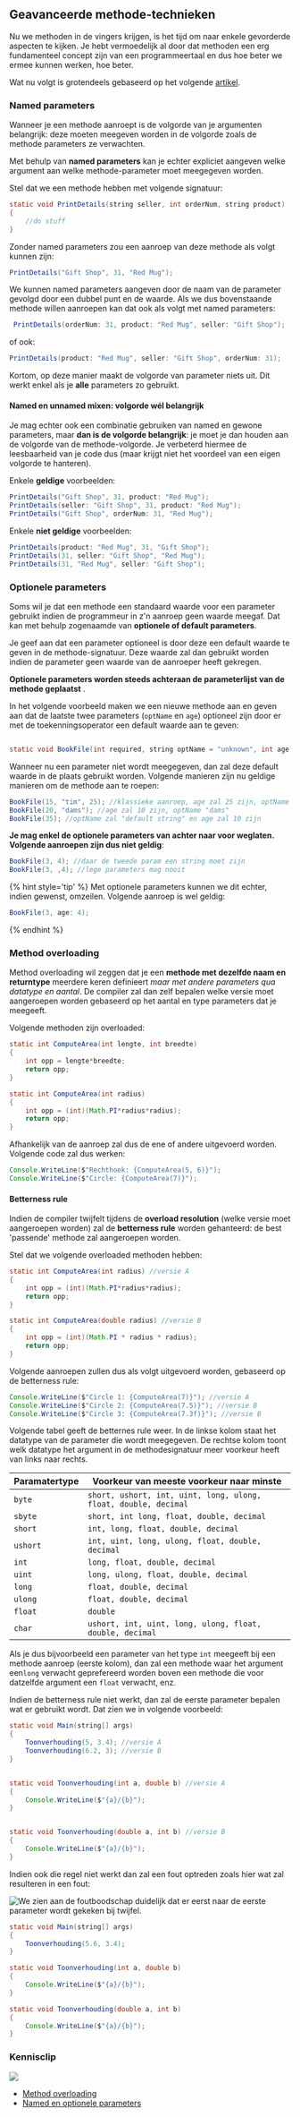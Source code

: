 ## Geavanceerde methode-technieken

Nu we methoden in de vingers krijgen, is het tijd om naar enkele gevorderde aspecten te kijken. Je hebt vermoedelijk al door dat methoden een erg fundamenteel concept zijn van een programmeertaal en dus hoe beter we ermee kunnen werken, hoe beter. 

Wat nu volgt is grotendeels gebaseerd op het volgende [artikel](https://docs.microsoft.com/en-us/dotnet/csharp/programming-guide/classes-and-structs/named-and-optional-arguments).


### Named parameters
Wanneer je een methode aanroept is de volgorde van je argumenten belangrijk: deze moeten meegeven worden in de volgorde zoals de methode parameters ze verwachten.

Met behulp van **named parameters** kan je echter expliciet aangeven welke argument aan welke methode-parameter moet meegegeven worden. 

Stel dat we een methode hebben met volgende signatuur:
```java
static void PrintDetails(string seller, int orderNum, string product)
{
    //do stuff
}
```

Zonder named parameters zou een aanroep van deze methode als volgt kunnen zijn:
```java
PrintDetails("Gift Shop", 31, "Red Mug");
```

We kunnen named parameters aangeven door de naam van de parameter gevolgd door een dubbel punt en de waarde. Als we dus bovenstaande methode willen aanroepen kan dat ook als volgt met named parameters:

```java
 PrintDetails(orderNum: 31, product: "Red Mug", seller: "Gift Shop");
 ```
 of ook:

 ```java
 PrintDetails(product: "Red Mug", seller: "Gift Shop", orderNum: 31);
 ```

Kortom, op deze manier maakt de volgorde van parameter niets uit. Dit werkt enkel als je **alle** parameters zo gebruikt.

#### Named en unnamed mixen: volgorde wél belangrijk

Je mag echter ook een combinatie gebruiken van named en gewone parameters, maar **dan is de volgorde belangrijk**: je moet je dan houden aan de volgorde van de methode-volgorde. Je verbeterd hiermee de leesbaarheid van je code dus (maar krijgt niet het voordeel van een eigen volgorde te hanteren). 

Enkele **geldige** voorbeelden:
```java
PrintDetails("Gift Shop", 31, product: "Red Mug");
PrintDetails(seller: "Gift Shop", 31, product: "Red Mug");
PrintDetails("Gift Shop", orderNum: 31, "Red Mug");    
```

Enkele **niet geldige** voorbeelden:
```java
PrintDetails(product: "Red Mug", 31, "Gift Shop");
PrintDetails(31, seller: "Gift Shop", "Red Mug");
PrintDetails(31, "Red Mug", seller: "Gift Shop");
```


### Optionele parameters

Soms wil je dat een methode een standaard waarde voor een parameter gebruikt indien de programmeur in z'n aanroep geen waarde meegaf. Dat kan met behulp zogenaamde van **optionele of default parameters**.

Je geef aan dat een parameter optioneel is door deze een default waarde te geven in de methode-signatuur. Deze waarde zal dan gebruikt worden indien de parameter geen waarde van de aanroeper heeft gekregen.

**Optionele parameters worden steeds achteraan de parameterlijst van de methode geplaatst** .

In het volgende voorbeeld maken we een nieuwe methode aan en geven aan dat de laatste twee parameters (``optName`` en ``age``) optioneel zijn door er met de toekenningsoperator een default waarde aan te geven:
```java

static void BookFile(int required, string optName = "unknown", int age = 10)
```

Wanneer nu een parameter niet wordt meegegeven, dan zal deze default waarde in de plaats gebruikt worden. Volgende manieren zijn nu geldige manieren om de methode aan te roepen:
```java
BookFile(15, "tim", 25); //klassieke aanroep, age zal 25 zijn, optName zal "tim" zijn
BookFile(20, "dams"); //age zal 10 zijn, optName "dams"
BookFile(35); //optName zal "default string" en age zal 10 zijn
```

**Je mag enkel de optionele parameters van achter naar voor weglaten. Volgende aanroepen zijn dus niet geldig**:

```java
BookFile(3, 4); //daar de tweede param een string moet zijn
BookFile(3, ,4); //lege parameters mag nooit
```

{% hint style='tip' %}
Met optionele parameters kunnen we dit echter, indien gewenst, omzeilen. Volgende aanroep is wel geldig:
```java
BookFile(3, age: 4);
```
{% endhint %}

### Method overloading

Method overloading wil zeggen dat je een **methode met dezelfde naam en returntype** meerdere keren definieert *maar met andere parameters qua datatype en aantal*. De compiler zal dan zelf bepalen welke versie moet aangeroepen worden gebaseerd op het aantal en type parameters dat je meegeeft.

Volgende methoden zijn overloaded:

```java
static int ComputeArea(int lengte, int breedte)
{
    int opp = lengte*breedte;
    return opp;
}

static int ComputeArea(int radius)
{
    int opp = (int)(Math.PI*radius*radius);
    return opp;
}
```

Afhankelijk van de aanroep zal dus de ene of andere uitgevoerd worden. Volgende code zal dus werken:
```java
Console.WriteLine($"Rechthoek: {ComputeArea(5, 6)}");
Console.WriteLine($"Circle: {ComputeArea(7)}");
```

#### Betterness rule

Indien de compiler twijfelt tijdens de **overload resolution** (welke versie moet aangeroepen worden) zal de **betterness rule** worden gehanteerd: de best 'passende' methode zal aangeroepen worden.

Stel dat we volgende overloaded methoden hebben:

```java
static int ComputeArea(int radius) //versie A
{
    int opp = (int)(Math.PI*radius*radius);
    return opp;
}

static int ComputeArea(double radius) //versie B
{
    int opp = (int)(Math.PI * radius * radius);
    return opp;
}
```

Volgende aanroepen zullen dus als volgt uitgevoerd worden, gebaseerd op de betterness rule:

```java
Console.WriteLine($"Circle 1: {ComputeArea(7)}"); //versie A
Console.WriteLine($"Circle 2: {ComputeArea(7.5)}"); //versie B
Console.WriteLine($"Circle 3: {ComputeArea(7.3f)}"); //versie B
```

Volgende tabel geeft de betternes rule weer. In de linkse kolom staat het datatype van de parameter die wordt meegegeven. De rechtse kolom toont welk datatype het argument in de methodesignatuur meer voorkeur heeft van links naar rechts.

| Paramatertype  | Voorkeur van meeste voorkeur naar minste |
| ---------- | --------------- | 
| ``byte`` | ``short, ushort, int, uint, long, ulong, float, double, decimal`` |
| ``sbyte`` | ``short, int long, float, double, decimal`` |
| ``short`` | ``int, long, float, double, decimal`` |
| ``ushort`` | ``int, uint, long, ulong, float, double, decimal`` |
| ``int`` | ``long, float, double, decimal`` |
| ``uint`` | ``long, ulong, float, double, decimal`` |
| ``long`` | ``float, double, decimal`` |
| ``ulong`` | ``float, double, decimal`` |
| ``float`` | ``double`` |
| ``char`` | ``ushort, int, uint, long, ulong, float, double, decimal`` |

Als je dus bijvoorbeeld een parameter van het type ``int`` meegeeft bij een methode aanroep (eerste kolom), dan zal een methode waar het argument een``long`` verwacht geprefereerd worden boven een methode die voor datzelfde argument een ``float`` verwacht, enz.

Indien de betterness rule niet werkt, dan zal de eerste parameter bepalen wat er gebruikt wordt. Dat zien we in volgende voorbeeld:

```java
static void Main(string[] args)
{
    Toonverhouding(5, 3.4); //versie A
    Toonverhouding(6.2, 3); //versie B
}


static void Toonverhouding(int a, double b) //versie A
{
    Console.WriteLine($"{a}/{b}");
}


static void Toonverhouding(double a, int b) //versie B
{
    Console.WriteLine($"{a}/{b}");
}
```

Indien ook die regel niet werkt dan zal een fout optreden zoals hier wat zal resulteren in een fout:

![We zien aan de foutboodschap duidelijk dat er eerst naar de eerste parameter wordt gekeken bij twijfel.](../assets/4_methoden/overl.png)

```java
static void Main(string[] args)
{ 
    Toonverhouding(5.6, 3.4);  
}

static void Toonverhouding(int a, double b)
{
    Console.WriteLine($"{a}/{b}");
}

static void Toonverhouding(double a, int b)
{
    Console.WriteLine($"{a}/{b}");
}
```

<!---NOBOOKSTART--->
### Kennisclip
![](../assets/infoclip.png)
* [Method overloading](https://ap.cloud.panopto.eu/Panopto/Pages/Viewer.aspx?id=d43a3aa5-2481-4e8a-aef0-a9a700cb2821)
* [Named en optionele parameters](https://ap.cloud.panopto.eu/Panopto/Pages/Viewer.aspx?id=e8df8cd1-e83a-4632-b69f-a9a700cd9bc9)
<!---NOBOOKEND--->
